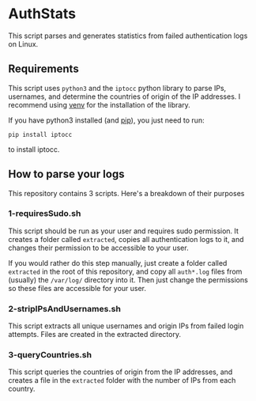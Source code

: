 # AuthStats
This script parses and generates statistics from failed authentication logs on Linux.

## Requirements

This script uses `python3` and the `iptocc` python library to parse IPs, usernames, and determine the countries of origin of the IP addresses. I recommend using [venv](https://docs.python.org/3/library/venv.html) for the installation of the library.

If you have python3 installed (and [pip](https://pip.pypa.io/en/stable/installation/)), you just need to run:

    pip install iptocc

to install iptocc.

## How to parse your logs

This repository contains 3 scripts. Here's a breakdown of their purposes

### 1-requiresSudo.sh

This script should be run as your user and requires sudo permission. It creates a folder called `extracted`, copies all authentication logs to it, and changes their permission to be accessible to your user.

If you would rather do this step manually, just create a folder called `extracted` in the root of this repository, and copy all `auth*.log` files from (usually) the `/var/log/` directory into it. Then just change the permissions so these files are accessible for your user.

### 2-stripIPsAndUsernames.sh

This script extracts all unique usernames and origin IPs from failed login attempts. Files are created in the extracted directory.

### 3-queryCountries.sh

This script queries the countries of origin from the IP addresses, and creates a file in the `extracted` folder with the number of IPs from each country.
